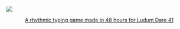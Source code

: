 <a href="https://thquinn.itch.io/stereotype">
<div>
  <img src ="https://i.imgur.com/P6e1wLQ.png" />
  <p align="center">A rhythmic typing game made in 48 hours for Ludum Dare 41</p>
</div>
</a>
